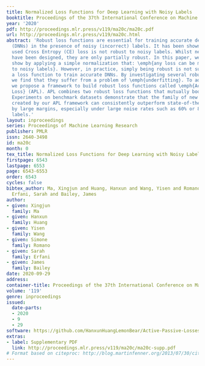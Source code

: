 ```yaml
---
title: Normalized Loss Functions for Deep Learning with Noisy Labels
booktitle: Proceedings of the 37th International Conference on Machine Learning
year: '2020'
pdf: http://proceedings.mlr.press/v119/ma20c/ma20c.pdf
url: http://proceedings.mlr.press/v119/ma20c.html
abstract: 'Robust loss functions are essential for training accurate deep neural networks
  (DNNs) in the presence of noisy (incorrect) labels. It has been shown that the commonly
  used Cross Entropy (CE) loss is not robust to noisy labels. Whilst new loss functions
  have been designed, they are only partially robust. In this paper, we theoretically
  show by applying a simple normalization that: \emph{any loss can be made robust
  to noisy labels}. However, in practice, simply being robust is not sufficient for
  a loss function to train accurate DNNs. By investigating several robust loss functions,
  we find that they suffer from a problem of \emph{underfitting}. To address this,
  we propose a framework to build robust loss functions called \emph{Active Passive
  Loss} (APL). APL combines two robust loss functions that mutually boost each other.
  Experiments on benchmark datasets demonstrate that the family of new loss functions
  created by our APL framework can consistently outperform state-of-the-art methods
  by large margins, especially under large noise rates such as 60% or 80% incorrect
  labels.'
layout: inproceedings
series: Proceedings of Machine Learning Research
publisher: PMLR
issn: 2640-3498
id: ma20c
month: 0
tex_title: Normalized Loss Functions for Deep Learning with Noisy Labels
firstpage: 6543
lastpage: 6553
page: 6543-6553
order: 6543
cycles: false
bibtex_author: Ma, Xingjun and Huang, Hanxun and Wang, Yisen and Romano, Simone and
  Erfani, Sarah and Bailey, James
author:
- given: Xingjun
  family: Ma
- given: Hanxun
  family: Huang
- given: Yisen
  family: Wang
- given: Simone
  family: Romano
- given: Sarah
  family: Erfani
- given: James
  family: Bailey
date: 2020-09-29
address: 
container-title: Proceedings of the 37th International Conference on Machine Learning
volume: '119'
genre: inproceedings
issued:
  date-parts:
  - 2020
  - 9
  - 29
software: https://github.com/HanxunHuangLemonBear/Active-Passive-Losses
extras:
- label: Supplementary PDF
  link: http://proceedings.mlr.press/v119/ma20c/ma20c-supp.pdf
# Format based on citeproc: http://blog.martinfenner.org/2013/07/30/citeproc-yaml-for-bibliographies/
---
```

